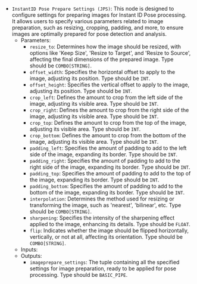 - `InstantID Pose Prepare Settings (JPS)`: This node is designed to configure settings for preparing images for Instant ID Pose processing. It allows users to specify various parameters related to image preparation, such as resizing, cropping, padding, and more, to ensure images are optimally prepared for pose detection and analysis.
    - Parameters:
        - `resize_to`: Determines how the image should be resized, with options like 'Keep Size', 'Resize to Target', and 'Resize to Source', affecting the final dimensions of the prepared image. Type should be `COMBO[STRING]`.
        - `offset_width`: Specifies the horizontal offset to apply to the image, adjusting its position. Type should be `INT`.
        - `offset_height`: Specifies the vertical offset to apply to the image, adjusting its position. Type should be `INT`.
        - `crop_left`: Defines the amount to crop from the left side of the image, adjusting its visible area. Type should be `INT`.
        - `crop_right`: Defines the amount to crop from the right side of the image, adjusting its visible area. Type should be `INT`.
        - `crop_top`: Defines the amount to crop from the top of the image, adjusting its visible area. Type should be `INT`.
        - `crop_bottom`: Defines the amount to crop from the bottom of the image, adjusting its visible area. Type should be `INT`.
        - `padding_left`: Specifies the amount of padding to add to the left side of the image, expanding its border. Type should be `INT`.
        - `padding_right`: Specifies the amount of padding to add to the right side of the image, expanding its border. Type should be `INT`.
        - `padding_top`: Specifies the amount of padding to add to the top of the image, expanding its border. Type should be `INT`.
        - `padding_bottom`: Specifies the amount of padding to add to the bottom of the image, expanding its border. Type should be `INT`.
        - `interpolation`: Determines the method used for resizing or transforming the image, such as 'nearest', 'bilinear', etc. Type should be `COMBO[STRING]`.
        - `sharpening`: Specifies the intensity of the sharpening effect applied to the image, enhancing its details. Type should be `FLOAT`.
        - `flip`: Indicates whether the image should be flipped horizontally, vertically, or not at all, affecting its orientation. Type should be `COMBO[STRING]`.
    - Inputs:
    - Outputs:
        - `imageprepare_settings`: The tuple containing all the specified settings for image preparation, ready to be applied for pose processing. Type should be `BASIC_PIPE`.
